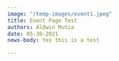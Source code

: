 ```yaml
---
image: "/temp-images/event1.jpeg"
title: Event Page Test
authors: Aldwin Mutia
date: 05-30-2021
news-body: Yes this is a test

---
```

